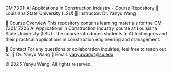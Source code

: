 CM 7301: AI Applications in Construction Industry - Course Repository
📌 Louisiana State University (LSU)
📌 Instructor: Dr. Yanyu Wang

📖 Course Overview
This repository contains learning materials for the CM 7301/ 7206 AI Applications in Construction Industry course at Louisiana State University (LSU). The course introduces students to AI techniques and their practical applications in construction engineering and management.

📧 Contact
For any questions or collaboration inquiries, feel free to reach out to:
📌 Dr. Yanyu Wang
📩 Email: yanyuwang@lsu.edu

© 2025 Yanyu Wang. All rights reserved.
